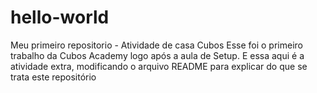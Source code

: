 # hello-world
Meu primeiro repositorio - Atividade de casa Cubos
Esse foi o primeiro trabalho da Cubos Academy logo após a aula de Setup. E essa aqui é a atividade extra, modificando o arquivo README para explicar do que se trata este repositório